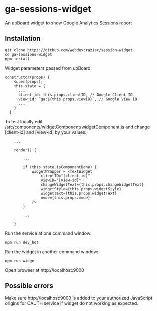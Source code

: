 # ga-sessions-widget

An upBoard widget to show Google Analytics Sessions report

## Installation

```
git clone https://github.com/webdevcrazier/session-widget
cd ga-sessions-widget
npm install
```

Widget parameters passed from upBoard:
```
constructor(props) {
    super(props);
    this.state = {
      ...
      client_id: this.props.clientID, // Google Client ID
      view_id: `ga:${this.props.viewID}`, // Google View ID
      ...
    }
  }
```

To test locally edit /src/components/widgetComponent/widgetComponent.js and change [client-id] and [view-id] by your values:
```
    ...

    render() {

        ...

        if (this.state.isComponentDone) {
            widgetWrapper = <TextWidget
                clientID="[client-id]"
                viewID="[view-id]"
                changeWidgetText={this.props.changeWidgetText}
                widgetStyle={this.props.widgetStyle}
                widgetText={this.props.widgetText}
                mode={this.props.mode}
            />
        }

        ...

    }
```

Run the service at one command window:
```
npm run dev_hot
```

Run the widget in another command window:
```
npm run widget
```

Open browser at http://localhost:9000

## Possible errors

Make sure http://localhost:9000 is added to your authorized JavaScript origins for OAUTH service if widget do not working as expected.